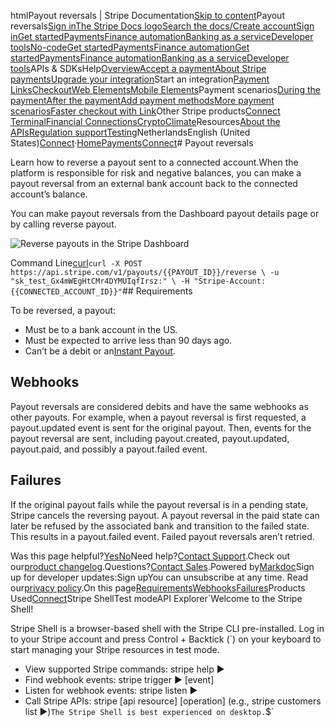 htmlPayout reversals | Stripe Documentation[Skip to content](#main-content)Payout reversals[Sign in](https://dashboard.stripe.com/login?redirect=https%3A%2F%2Fdocs.stripe.com%2Fconnect%2Fpayout-reversals)[The Stripe Docs logo](/)[Search the docs/](#)[Create account](https://dashboard.stripe.com/register/connect)[Sign in](https://dashboard.stripe.com/login?redirect=https%3A%2F%2Fdocs.stripe.com%2Fconnect%2Fpayout-reversals)[Get started](/get-started)[Payments](/payments)[Finance automation](/finance-automation)[Banking as a service](/financial-services)[Developer tools](/development)[No-code](/no-code)[Get started](/get-started)[Payments](/payments)[Finance automation](/finance-automation)[](#)[Get started](/get-started)[Payments](/payments)[Finance automation](/finance-automation)[Banking as a service](/financial-services)[Developer tools](/development)[](#)APIs & SDKsHelp[Overview](/docs/payments)[Accept a payment](#)[About Stripe payments](#)[Upgrade your integration](/docs/payments/upgrades)Start an integration[Payment Links](#)[Checkout](#)[Web Elements](#)[Mobile Elements](#)Payment scenarios[During the payment](#)[After the payment](#)[Add payment methods](#)[More payment scenarios](#)[Faster checkout with Link](#)Other Stripe products[Connect](#)
[Terminal](#)[Financial Connections](#)[Crypto](#)[Climate](#)Resources[About the APIs](#)[Regulation support](#)[Testing](/docs/testing)NetherlandsEnglish (United States)[](#)[](#)[Connect](/connect)·[Home](/docs)[Payments](/docs/payments)[Connect](/docs/connect)# Payout reversals

Learn how to reverse a payout sent to a connected account.When the platform is responsible for risk and negative balances, you can make a payout reversal from an external bank account back to the connected account’s balance.

You can make payout reversals from the Dashboard payout details page or by calling reverse payout.

![Reverse payouts in the Stripe Dashboard](https://b.stripecdn.com/docs-statics-srv/assets/reverse_payout_button.cb224dbe2ceae893b5a0ecef855f8f7b.png)

Command Line[curl](#)`curl -X POST https://api.stripe.com/v1/payouts/{{PAYOUT_ID}}/reverse \
  -u "sk_test_Gx4mWEgHtCMr4DYMUIqfIrsz:" \
  -H "Stripe-Account: {{CONNECTED_ACCOUNT_ID}}"`## Requirements

To be reversed, a payout:

- Must be to a bank account in the US.
- Must be expected to arrive less than 90 days ago.
- Can’t be a debit or an[Instant Payout](/connect/instant-payouts).

## Webhooks

Payout reversals are considered debits and have the same webhooks as other payouts. For example, when a payout reversal is first requested, a payout.updated event is sent for the original payout. Then, events for the payout reversal are sent, including payout.created, payout.updated, payout.paid, and possibly a payout.failed event.

## Failures

If the original payout fails while the payout reversal is in a pending state, Stripe cancels the reversing payout. A payout reversal in the paid state can later be refused by the associated bank and transition to the failed state. This results in a payout.failed event. Failed payout reversals aren’t retried.

Was this page helpful?[Yes](#)[No](#)Need help?[Contact Support](https://support.stripe.com/).Check out our[product changelog](https://stripe.com/blog/changelog).Questions?[Contact Sales](https://stripe.com/contact/sales).Powered by[Markdoc](https://markdoc.dev)Sign up for developer updates:Sign upYou can unsubscribe at any time. Read our[privacy policy](https://stripe.com/privacy).On this page[Requirements](#requirements)[Webhooks](#webhooks)[Failures](#failures)Products Used[Connect](/connect)Stripe ShellTest modeAPI Explorer[](https://stripe.com/docs/stripe-cli#install)`Welcome to the Stripe Shell!

Stripe Shell is a browser-based shell with the Stripe CLI pre-installed. Log in to your
Stripe account and press Control + Backtick (`) on your keyboard to start managing your Stripe
resources in test mode.

- View supported Stripe commands: stripe help ▶️
- Find webhook events: stripe trigger ▶️ [event]
- Listen for webhook events: stripe listen ▶
- Call Stripe APIs: stripe [api resource] [operation] (e.g., stripe customers list ▶️)`The Stripe Shell is best experienced on desktop.`$`